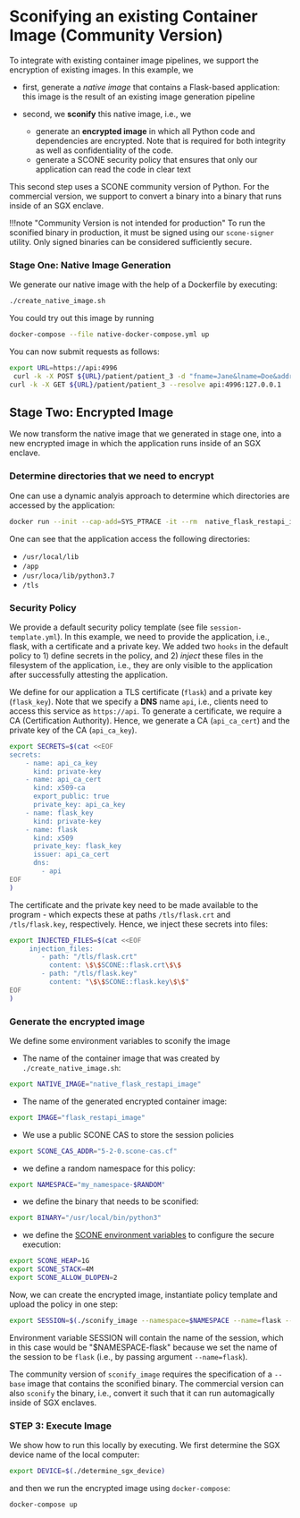 # Sconifying an existing Container Image (Community Version)

To integrate with existing container image pipelines, we support the encryption of existing images. In this example, we

- first, generate a *native image* that contains a Flask-based application: this image is the result of an existing image generation pipeline

- second, we **sconify** this native image, i.e., we 

  - generate an **encrypted image** in which all Python code and dependencies are encrypted. Note that is required for both integrity as well as confidentiality of the code.
  - generate a SCONE security policy that ensures that only our application can read the code in clear text

This second step uses a SCONE community version of Python. For the commercial version, we support to convert a binary into a binary that runs inside of an SGX enclave. 

!!!note "Community Version is not intended for production"
	   To run the sconified binary in production, it must be signed using our `scone-signer` utility. Only signed binaries can be considered sufficiently secure.

### Stage One: Native Image Generation

We generate our native image with the help of a Dockerfile by executing:

```bash
./create_native_image.sh
```

You could try out this image by running

```bash
docker-compose --file native-docker-compose.yml up
```

You can now submit requests as follows:

```bash
export URL=https://api:4996
 curl -k -X POST ${URL}/patient/patient_3 -d "fname=Jane&lname=Doe&address='123 Main Street'&city=Richmond&state=Washington&ssn=123-223-2345&email=nr@aaa.com&dob=01/01/2010&contactphone=123-234-3456&drugallergies='Sulpha, Penicillin, Tree Nut'&preexistingconditions='diabetes, hypertension, asthma'&dateadmitted=01/05/2010&insurancedetails='Primera Blue Cross'" --resolve api:4996:127.0.0.1
curl -k -X GET ${URL}/patient/patient_3 --resolve api:4996:127.0.0.1
```

## Stage Two: Encrypted Image

We now transform the native image that we generated in stage one, into a new encrypted image in which the application runs inside of an SGX enclave.

### Determine directories that we need to encrypt

One can use a dynamic analyis approach to determine which directories are accessed by the application:

```bash
docker run --init --cap-add=SYS_PTRACE -it --rm  native_flask_restapi_image  timeout  30 sh -c "apk add --no-cache strace ; strace python3 /app/rest_api.py" > strace.log
```

One can see that the application access the following directories:

 - `/usr/local/lib`
 - `/app`
 - `/usr/loca/lib/python3.7`
 - `/tls`

### Security Policy

We provide a default security policy template (see file `session-template.yml`). In this example, we need to provide the application, i.e., flask, with a certificate and a private key. We added two `hooks` in the default policy to 1) define secrets in the policy, and 2) *inject* these files in the filesystem of the application, i.e., they are only visible to the application after successfully attesting the application.

We define for our application  a TLS certificate (`flask`) and a private key (`flask_key`). Note that we specify a **DNS** name `api`, i.e., clients need to access this service as `https://api`. To generate
a certificate, we require a CA (Certification Authority). Hence, we generate a CA (`api_ca_cert`) and the private key of the CA (`api_ca_key`). 

```bash
export SECRETS=$(cat <<EOF
secrets:
    - name: api_ca_key
      kind: private-key
    - name: api_ca_cert
      kind: x509-ca
      export_public: true
      private_key: api_ca_key
    - name: flask_key
      kind: private-key
    - name: flask
      kind: x509
      private_key: flask_key
      issuer: api_ca_cert
      dns:
        - api
EOF
)
```

The certificate and the private key need to be made available to the program - which expects
these at paths `/tls/flask.crt` and `/tls/flask.key`, respectively. Hence, 
we inject these secrets into files:

```bash
export INJECTED_FILES=$(cat <<EOF
     injection_files:
        - path: "/tls/flask.crt"
          content: \$\$SCONE::flask.crt\$\$
        - path: "/tls/flask.key"
          content: "\$\$SCONE::flask.key\$\$"
EOF
)
```

### Generate the encrypted image

We define some environment variables to sconify the image

- The name of the container image that was created by `./create_native_image.sh`:

```bash
export NATIVE_IMAGE="native_flask_restapi_image"
```

- The name of the generated encrypted container image:

```bash
export IMAGE="flask_restapi_image"
```

- We use a public SCONE CAS to store the session policies

```bash
export SCONE_CAS_ADDR="5-2-0.scone-cas.cf"
```

- we define a random namespace for this policy:

```bash
export NAMESPACE="my_namespace-$RANDOM"
```

- we define the binary that needs to be sconified:

```bash
export BINARY="/usr/local/bin/python3"
```

- we define the [SCONE environment variables]("https://sconedocs.github.io/SCONE_ENV/") to configure the secure execution:

```bash
export SCONE_HEAP=1G
export SCONE_STACK=4M
export SCONE_ALLOW_DLOPEN=2
```

Now, we can create the encrypted image, instantiate policy template and upload the policy in one step:

```bash
export SESSION=$(./sconify_image --namespace=$NAMESPACE --name=flask --from=$NATIVE_IMAGE --to=$IMAGE --cas=$SCONE_CAS_ADDR --dir="/home" --dir="/usr/local/lib" --dir="/app" --dir="/usr/lib/python3.7" --dir="/tls" --heap=$SCONE_HEAP --stack=$SCONE_STACK --dlopen=$SCONE_ALLOW_DLOPEN  --binary=$BINARY)
```

Environment variable SESSION will contain the name of the session, which in this case would be "$NAMESPACE-flask" because we set the name of the session to be `flask` (i.e., by passing argument `--name=flask`).

The community version of `sconify_image` requires the specification of a `--base` image that contains the sconified binary. The commercial version can also `sconify` the binary, i.e., convert it such that it can run automagically inside of SGX enclaves.

### STEP 3: Execute Image

We show how to run this locally by executing. We first determine the SGX device name of the local computer:

```bash
export DEVICE=$(./determine_sgx_device)
```

and then we run the encrypted image using `docker-compose`:

```bash
docker-compose up
```
